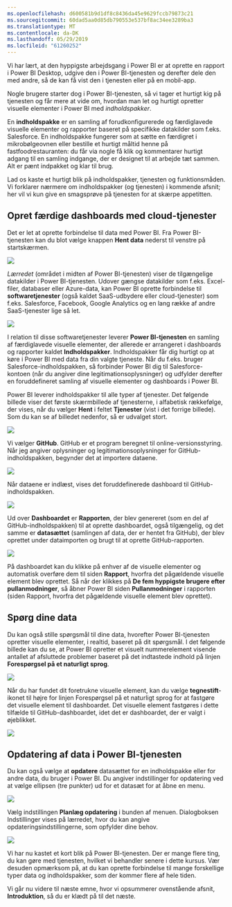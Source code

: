 ```yaml
---
ms.openlocfilehash: d600581b9d1df8c8436da45e9629fccb79873c21
ms.sourcegitcommit: 60dad5aa0d85db790553e537bf8ac34ee3289ba3
ms.translationtype: MT
ms.contentlocale: da-DK
ms.lasthandoff: 05/29/2019
ms.locfileid: "61260252"
---
```

Vi har lært, at den hyppigste arbejdsgang i Power BI er at oprette en rapport i Power BI Desktop, udgive den i Power BI-tjenesten og derefter dele den med andre, så de kan få vist den i tjenesten eller på en mobil-app.

Nogle brugere starter dog i Power BI-tjenesten, så vi tager et hurtigt kig på tjenesten og får mere at vide om, hvordan man let og hurtigt opretter visuelle elementer i Power BI med *indholdspakker*.

En **indholdspakke** er en samling af forudkonfigurerede og færdiglavede visuelle elementer og rapporter baseret på specifikke datakilder som f.eks. Salesforce. En indholdspakke fungerer som at sætte en færdigret i mikrobølgeovnen eller bestille et hurtigt måltid henne på fastfoodrestauranten: du får via nogle få klik og kommentarer hurtigt adgang til en samling indgange, der er designet til at arbejde tæt sammen. Alt er pænt indpakket og klar til brug.

Lad os kaste et hurtigt blik på indholdspakker, tjenesten og funktionsmåden. Vi forklarer nærmere om indholdspakker (og tjenesten) i kommende afsnit; her vil vi kun give en smagsprøve på tjenesten for at skærpe appetitten.

## <a name="create-out-of-the-box-dashboards-with-cloud-services"></a>Opret færdige dashboards med cloud-tjenester
Det er let at oprette forbindelse til data med Power BI. Fra Power BI-tjenesten kan du blot vælge knappen **Hent data** nederst til venstre på startskærmen.

![](media/0-3-dashboards-cloud-services/c0a3_1.png)

*Lærredet* (området i midten af Power BI-tjenesten) viser de tilgængelige datakilder i Power BI-tjenesten. Udover gængse datakilder som f.eks. Excel-filer, databaser eller Azure-data, kan Power BI oprette forbindelse til **softwaretjenester** (også kaldet SaaS-udbydere eller cloud-tjenester) som f.eks. Salesforce, Facebook, Google Analytics og en lang række af andre SaaS-tjenester lige så let.

![](media/0-3-dashboards-cloud-services/c0a3_2.png)

I relation til disse softwaretjenester leverer **Power BI-tjenesten** en samling af færdiglavede visuelle elementer, der allerede er arrangeret i dashboards og rapporter kaldet **Indholdspakker**. Indholdspakker får dig hurtigt op at køre i Power BI med data fra din valgte tjeneste. Når du f.eks. bruger Salesforce-indholdspakken, så forbinder Power BI dig til Salesforce-kontoen (når du angiver dine legitimationsoplysninger) og udfylder derefter en foruddefineret samling af visuelle elementer og dashboards i Power BI.

Power BI leverer indholdspakker til alle typer af tjenester. Det følgende billede viser det første skærmbillede af tjenesterne, i alfabetisk rækkefølge, der vises, når du vælger **Hent** i feltet **Tjenester** (vist i det forrige billede). Som du kan se af billedet nedenfor, så er udvalget stort.

![](media/0-3-dashboards-cloud-services/c0a3_3.png)

Vi vælger **GitHub**. GitHub er et program beregnet til online-versionsstyring. Når jeg angiver oplysninger og legitimationsoplysninger for GitHub-indholdspakken, begynder det at importere dataene.

![](media/0-3-dashboards-cloud-services/c0a3_4.png)

Når dataene er indlæst, vises det foruddefinerede dashboard til GitHub-indholdspakken.

![](media/0-3-dashboards-cloud-services/c0a3_5.png)

Ud over **Dashboardet** er **Rapporten**, der blev genereret (som en del af GitHub-indholdspakken) til at oprette dashboardet, også tilgængelig, og det samme er **datasættet** (samlingen af data, der er hentet fra GitHub), der blev oprettet under dataimporten og brugt til at oprette GitHub-rapporten.

![](media/0-3-dashboards-cloud-services/c0a3_6.png)

På dashboardet kan du klikke på enhver af de visuelle elementer og automatisk overføre dem til siden **Rapport**, hvorfra det pågældende visuelle element blev oprettet. Så når der klikkes på **De fem hyppigste brugere efter pullanmodninger**, så åbner Power BI siden **Pullanmodninger** i rapporten (siden Rapport, hvorfra det pågældende visuelle element blev oprettet).

## <a name="asking-questions-of-your-data"></a>Spørg dine data
Du kan også stille spørgsmål til dine data, hvorefter Power BI-tjenesten opretter visuelle elementer, i realtid, baseret på dit spørgsmål. I det følgende billede kan du se, at Power BI opretter et visuelt nummerelement visende antallet af afsluttede problemer baseret på det indtastede indhold på linjen **Forespørgsel på et naturligt sprog**.

![](media/0-3-dashboards-cloud-services/c0a3_7.png)

Når du har fundet dit foretrukne visuelle element, kan du vælge **tegnestift**-ikonet til højre for linjen Forespørgsel på et naturligt sprog for at fastgøre det visuelle element til dashboardet. Det visuelle element fastgøres i dette tilfælde til GitHub-dashboardet, idet det er dashboardet, der er valgt i øjeblikket.

![](media/0-3-dashboards-cloud-services/c0a3_8.png)

## <a name="refreshing-data-in-the-power-bi-service"></a>Opdatering af data i Power BI-tjenesten
Du kan også vælge at **opdatere** datasættet for en indholdspakke eller for andre data, du bruger i Power BI. Du angiver indstillinger for opdatering ved at vælge ellipsen (tre punkter) ud for et datasæt for at åbne en menu.

![](media/0-3-dashboards-cloud-services/c0a3_9.png)

Vælg indstillingen **Planlæg opdatering** i bunden af menuen. Dialogboksen Indstillinger vises på lærredet, hvor du kan angive opdateringsindstillingerne, som opfylder dine behov.

![](media/0-3-dashboards-cloud-services/c0a3_10.png)

Vi har nu kastet et kort blik på Power BI-tjenesten. Der er mange flere ting, du kan gøre med tjenesten, hvilket vi behandler senere i dette kursus. Vær desuden opmærksom på, at du kan oprette forbindelse til mange forskellige typer data og indholdspakker, som der kommer flere af hele tiden.

Vi går nu videre til næste emne, hvor vi opsummerer ovenstående afsnit, **Introduktion**, så du er klædt på til det næste.

